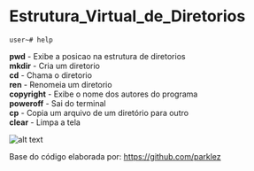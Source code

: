 # Estrutura_Virtual_de_Diretorios

<code>user~# help</code>

**pwd** - Exibe a posicao na estrutura de diretorios<br/>
**mkdir** - Cria um diretorio<br/>
**cd** - Chama o diretorio<br/>
**ren** - Renomeia um diretorio<br/>
**copyright** - Exibe o nome dos autores do programa<br/>
**poweroff** - Sai do terminal<br/>
**cp** - Copia um arquivo de um diretório para outro<br/>
**clear** - Limpa a tela<br/>

![alt text](http://www.fatec.edu.br/wp-content/themes/fatec/img/logo-colorido.png)


Base do código elaborada por: <link>https://github.com/parklez<link/>
